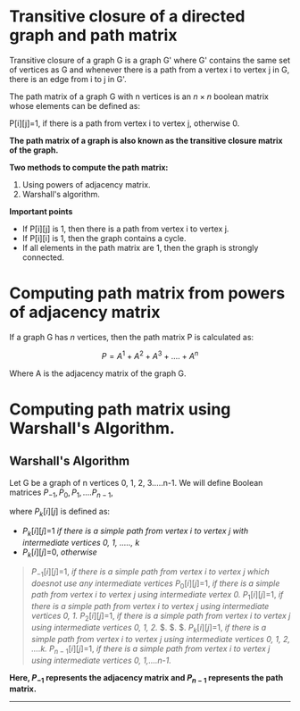 # Transitive closure of a directed graph and path matrix

Transitive closure of a graph G is a graph G' where G' contains the same set of vertices as G and whenever there is a path from a vertex i to vertex j in G, there is an edge from i to j in G'.

The path matrix of a graph G with n vertices is an $n\times n$ boolean matrix whose elements can be defined as:

P[i][j]=1, if there is a path from vertex i to vertex j, otherwise 0.

**The path matrix of a graph is also known as the transitive closure matrix of the graph.**

**Two methods to compute the path matrix:**

1. Using powers of adjacency matrix.
2. Warshall's algorithm.

**Important points**
- If P[i][j] is 1, then there is a path from vertex i to vertex j.
- If P[i][i] is 1, then the graph contains a cycle.
- If all elements in the path matrix are 1, then the graph is strongly connected.


# Computing path matrix from powers of adjacency matrix

If a graph G has $n$ vertices, then the path matrix P is calculated as:

$$P=A^1 + A^2 + A^3 + ....+ A^n$$

Where A is the adjacency matrix of the graph G.

# Computing path matrix using Warshall's Algorithm.

## Warshall's Algorithm

Let G be a graph of n vertices 0, 1, 2, 3.....n-1. We will define Boolean matrices $P_{-1}, P_0, P_1, ....P_{n-1}$,

where $P_k[i][j]$ is defined as:

- $P_k[i][j]$=1 _if there is a simple path from vertex i to vertex j with intermediate vertices 0, 1, ....., k_
- $P_k[i][j]$=0, _otherwise_


> $P_{-1}[i][j]$=1, _if there is a simple path from vertex i to vertex j which doesnot use any intermediate vertices_
> $P_0[i][j]$=1, _if there is a simple path from vertex i to vertex j using intermediate vertex 0._
> $P_1[i][j]$=1, _if there is a simple path from vertex i to vertex j using intermediate vertices 0, 1._
> $P_2[i][j]$=1, _if there is a simple path from vertex i to vertex j using intermediate vertices 0, 1, 2._
> $.
> $.
> $.
> $P_k[i][j]$=1, _if there is a simple path from vertex i to vertex j using intermediate vertices 0, 1, 2, ....k._
> $P_{n-1}[i][j]$=1, _if there is a simple path from vertex i to vertex j using intermediate vertices 0, 1,....n-1._


**Here, $P_{-1}$ represents the adjacency matrix and $P_{n-1}$ represents the path matrix.**

---
